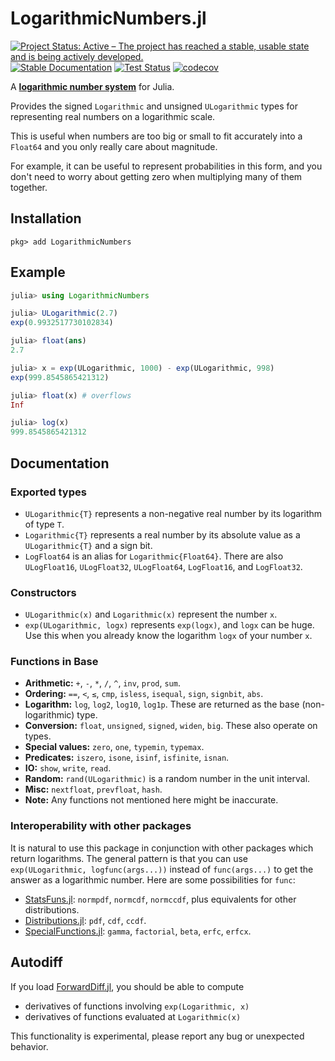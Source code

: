# LogarithmicNumbers.jl

[![Project Status: Active – The project has reached a stable, usable state and is being actively developed.](https://www.repostatus.org/badges/latest/active.svg)](https://www.repostatus.org/#active)
[![Stable Documentation](https://img.shields.io/badge/docs-stable-blue.svg)](https://docs.juliahub.com/LogarithmicNumbers)
[![Test Status](https://github.com/cjdoris/LogarithmicNumbers.jl/workflows/Tests/badge.svg)](https://github.com/cjdoris/LogarithmicNumbers.jl/actions?query=workflow%3ATests)
[![codecov](https://codecov.io/gh/cjdoris/LogarithmicNumbers.jl/branch/main/graph/badge.svg?token=AECCWGKRVJ)](https://codecov.io/gh/cjdoris/LogarithmicNumbers.jl)

A [**logarithmic number system**](https://en.wikipedia.org/wiki/Logarithmic_number_system)
for Julia.

Provides the signed `Logarithmic` and unsigned `ULogarithmic` types for representing real
numbers on a logarithmic scale.

This is useful when numbers are too big or small to fit accurately into a `Float64` and you
only really care about magnitude.

For example, it can be useful to represent probabilities in this form, and you don't need to
worry about getting zero when multiplying many of them together.

## Installation

```
pkg> add LogarithmicNumbers
```

## Example

```julia
julia> using LogarithmicNumbers

julia> ULogarithmic(2.7)
exp(0.9932517730102834)

julia> float(ans)
2.7

julia> x = exp(ULogarithmic, 1000) - exp(ULogarithmic, 998)
exp(999.8545865421312)

julia> float(x) # overflows
Inf

julia> log(x)
999.8545865421312
```

## Documentation

### Exported types
* `ULogarithmic{T}` represents a non-negative real number by its logarithm of type `T`.
* `Logarithmic{T}` represents a real number by its absolute value as a `ULogarithmic{T}` and
  a sign bit.
* `LogFloat64` is an alias for `Logarithmic{Float64}`. There are also `ULogFloat16`,
  `ULogFloat32`, `ULogFloat64`, `LogFloat16`, and `LogFloat32`.

### Constructors
* `ULogarithmic(x)` and `Logarithmic(x)` represent the number `x`.
* `exp(ULogarithmic, logx)` represents `exp(logx)`, and `logx` can be huge. Use this when
  you already know the logarithm `logx` of your number `x`.

### Functions in Base
* **Arithmetic:** `+`, `-`, `*`, `/`, `^`, `inv`, `prod`, `sum`.
* **Ordering:** `==`, `<`, `≤`, `cmp`, `isless`, `isequal`, `sign`, `signbit`, `abs`.
* **Logarithm:** `log`, `log2`, `log10`, `log1p`. These are returned as the base (non-logarithmic) type.
* **Conversion:** `float`, `unsigned`, `signed`, `widen`, `big`. These also operate on types.
* **Special values:** `zero`, `one`, `typemin`, `typemax`.
* **Predicates:** `iszero`, `isone`, `isinf`, `isfinite`, `isnan`.
* **IO:** `show`, `write`, `read`.
* **Random:** `rand(ULogarithmic)` is a random number in the unit interval.
* **Misc:** `nextfloat`, `prevfloat`, `hash`.
* **Note:** Any functions not mentioned here might be inaccurate.

### Interoperability with other packages

It is natural to use this package in conjunction with other packages which return
logarithms. The general pattern is that you can use `exp(ULogarithmic, logfunc(args...))`
instead of `func(args...)` to get the answer as a logarithmic number. Here are some
possibilities for `func`:

- [StatsFuns.jl](https://github.com/JuliaStats/StatsFuns.jl):
  `normpdf`, `normcdf`, `normccdf`, plus equivalents for other distributions.
- [Distributions.jl](https://github.com/JuliaStats/Distributions.jl):
  `pdf`, `cdf`, `ccdf`.
- [SpecialFunctions.jl](https://github.com/JuliaMath/SpecialFunctions.jl):
  `gamma`, `factorial`, `beta`, `erfc`, `erfcx`.

## Autodiff

If you load [ForwardDiff.jl](https://github.com/JuliaDiff/ForwardDiff.jl), you should be able to compute

- derivatives of functions involving `exp(Logarithmic, x)`
- derivatives of functions evaluated at `Logarithmic(x)`

This functionality is experimental, please report any bug or unexpected behavior.
